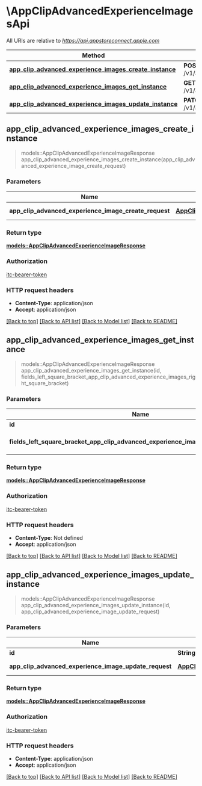# \AppClipAdvancedExperienceImagesApi

All URIs are relative to *https://api.appstoreconnect.apple.com*

Method | HTTP request | Description
------------- | ------------- | -------------
[**app_clip_advanced_experience_images_create_instance**](AppClipAdvancedExperienceImagesApi.md#app_clip_advanced_experience_images_create_instance) | **POST** /v1/appClipAdvancedExperienceImages | 
[**app_clip_advanced_experience_images_get_instance**](AppClipAdvancedExperienceImagesApi.md#app_clip_advanced_experience_images_get_instance) | **GET** /v1/appClipAdvancedExperienceImages/{id} | 
[**app_clip_advanced_experience_images_update_instance**](AppClipAdvancedExperienceImagesApi.md#app_clip_advanced_experience_images_update_instance) | **PATCH** /v1/appClipAdvancedExperienceImages/{id} | 



## app_clip_advanced_experience_images_create_instance

> models::AppClipAdvancedExperienceImageResponse app_clip_advanced_experience_images_create_instance(app_clip_advanced_experience_image_create_request)


### Parameters


Name | Type | Description  | Required | Notes
------------- | ------------- | ------------- | ------------- | -------------
**app_clip_advanced_experience_image_create_request** | [**AppClipAdvancedExperienceImageCreateRequest**](AppClipAdvancedExperienceImageCreateRequest.md) | AppClipAdvancedExperienceImage representation | [required] |

### Return type

[**models::AppClipAdvancedExperienceImageResponse**](AppClipAdvancedExperienceImageResponse.md)

### Authorization

[itc-bearer-token](../README.md#itc-bearer-token)

### HTTP request headers

- **Content-Type**: application/json
- **Accept**: application/json

[[Back to top]](#) [[Back to API list]](../README.md#documentation-for-api-endpoints) [[Back to Model list]](../README.md#documentation-for-models) [[Back to README]](../README.md)


## app_clip_advanced_experience_images_get_instance

> models::AppClipAdvancedExperienceImageResponse app_clip_advanced_experience_images_get_instance(id, fields_left_square_bracket_app_clip_advanced_experience_images_right_square_bracket)


### Parameters


Name | Type | Description  | Required | Notes
------------- | ------------- | ------------- | ------------- | -------------
**id** | **String** | the id of the requested resource | [required] |
**fields_left_square_bracket_app_clip_advanced_experience_images_right_square_bracket** | Option<[**Vec<String>**](String.md)> | the fields to include for returned resources of type appClipAdvancedExperienceImages |  |

### Return type

[**models::AppClipAdvancedExperienceImageResponse**](AppClipAdvancedExperienceImageResponse.md)

### Authorization

[itc-bearer-token](../README.md#itc-bearer-token)

### HTTP request headers

- **Content-Type**: Not defined
- **Accept**: application/json

[[Back to top]](#) [[Back to API list]](../README.md#documentation-for-api-endpoints) [[Back to Model list]](../README.md#documentation-for-models) [[Back to README]](../README.md)


## app_clip_advanced_experience_images_update_instance

> models::AppClipAdvancedExperienceImageResponse app_clip_advanced_experience_images_update_instance(id, app_clip_advanced_experience_image_update_request)


### Parameters


Name | Type | Description  | Required | Notes
------------- | ------------- | ------------- | ------------- | -------------
**id** | **String** | the id of the requested resource | [required] |
**app_clip_advanced_experience_image_update_request** | [**AppClipAdvancedExperienceImageUpdateRequest**](AppClipAdvancedExperienceImageUpdateRequest.md) | AppClipAdvancedExperienceImage representation | [required] |

### Return type

[**models::AppClipAdvancedExperienceImageResponse**](AppClipAdvancedExperienceImageResponse.md)

### Authorization

[itc-bearer-token](../README.md#itc-bearer-token)

### HTTP request headers

- **Content-Type**: application/json
- **Accept**: application/json

[[Back to top]](#) [[Back to API list]](../README.md#documentation-for-api-endpoints) [[Back to Model list]](../README.md#documentation-for-models) [[Back to README]](../README.md)

